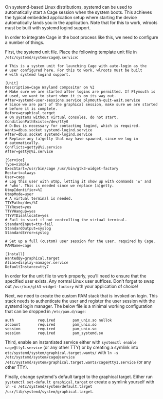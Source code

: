 On systemd-based Linux distributions, systemd can be used to automatically start a Cage session when the system boots. This achieves the typical embedded application setup where starting the device automatically lands you in the application. Note that for this to work, wlroots must be built with systemd logind support.

In order to integrate Cage in the boot process like this, we need to configure a number of things.

First, the systemd unit file. Place the following template unit file in `/etc/systemd/system/cage@.service`:

```
# This is a system unit for launching Cage with auto-login as the
# user configured here. For this to work, wlroots must be built
# with systemd logind support.

[Unit]
Description=Cage Wayland compositor on %I
# Make sure we are started after logins are permitted. If Plymouth is
# used, we want to start when it is on its way out.
After=systemd-user-sessions.service plymouth-quit-wait.service
# Since we are part of the graphical session, make sure we are started
# before it is complete.
Before=graphical.target
# On systems without virtual consoles, do not start.
ConditionPathExists=/dev/tty0
# D-Bus is necessary for contacting logind, which is required.
Wants=dbus.socket systemd-logind.service
After=dbus.socket systemd-logind.service
# Replace any (a)getty that may have spawned, since we log in
# automatically.
Conflicts=getty@%i.service
After=getty@%i.service

[Service]
Type=simple
ExecStart=/usr/bin/cage /usr/bin/gtk3-widget-factory
Restart=always
User=cage
# Log this user with utmp, letting it show up with commands 'w' and
# 'who'. This is needed since we replace (a)getty.
UtmpIdentifier=%I
UtmpMode=user
# A virtual terminal is needed.
TTYPath=/dev/%I
TTYReset=yes
TTYVHangup=yes
TTYVTDisallocate=yes
# Fail to start if not controlling the virtual terminal.
StandardInput=tty-fail
StandardOutput=syslog
StandardError=syslog

# Set up a full (custom) user session for the user, required by Cage.
PAMName=cage

[Install]
WantedBy=graphical.target
Alias=display-manager.service
DefaultInstance=tty7
```

In order for the unit file to work properly, you'll need to ensure that the specified user exists. Any normal Linux user suffices. Don't forget to swap out `/usr/bin/gtk3-widget-factory` with your application of choice!

Next, we need to create the custom PAM stack that is invoked on login. This stack needs to authenticate the user and register the user session with the systemd login manager. The below file is a minimal working configuration that can be dropped in `/etc/pam.d/cage`:

```
auth           required        pam_unix.so nullok
account        required        pam_unix.so
session        required        pam_unix.so
session        required        pam_systemd.so
```

Third, enable an instantiated service either with `systemctl enable cage@tty1.service` (or any other TTY) or by creating a symlink into `etc/systemd/system/graphical.target.wants/` with `ln -s /etc/systemd/system/cage@service /etc/systemd/system/graphical.target.wants/cage@tty1.service` (or any other TTY).

Finally, change systemd's default target to the graphical target. Either run `systemctl set-default graphical.target` or create a symlink yourself with `ln -s /etc/systemd/system/default.target /usr/lib/systemd/system/graphical.target`.